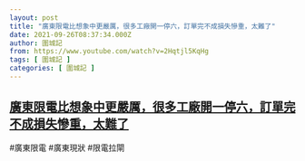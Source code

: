 ```yaml
---
layout: post
title: "廣東限電比想象中更嚴厲，很多工廠開一停六，訂單完不成損失慘重，太難了"
date: 2021-09-26T08:37:34.000Z
author: 圍城記
from: https://www.youtube.com/watch?v=2Hqtjl5KqHg
tags: [ 圍城記 ]
categories: [ 圍城記 ]
---
```

<!--1632645454000-->
[廣東限電比想象中更嚴厲，很多工廠開一停六，訂單完不成損失慘重，太難了](https://www.youtube.com/watch?v=2Hqtjl5KqHg)
------

<div>
#廣東限電 #廣東現狀 #限電拉閘
</div>
